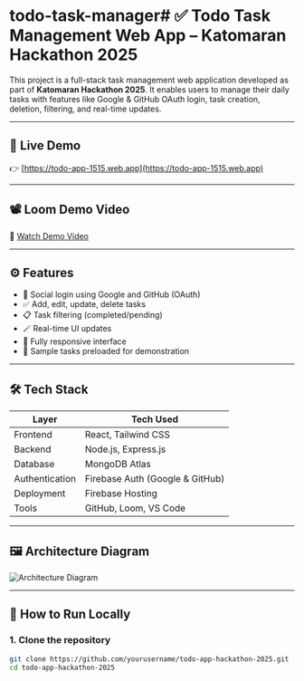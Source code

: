 # todo-task-manager# ✅ Todo Task Management Web App – Katomaran Hackathon 2025

This project is a full-stack task management web application developed as part of **Katomaran Hackathon 2025**. It enables users to manage their daily tasks with features like Google & GitHub OAuth login, task creation, deletion, filtering, and real-time updates.

---

## 🔗 Live Demo

👉 [https://todo-app-1515.web.app](https://todo-app-1515.web.app)

---

## 📽️ Loom Demo Video

🎥 [Watch Demo Video](https://www.loom.com/share/your-loom-video-link)

---

## ⚙️ Features

- 🔐 Social login using Google and GitHub (OAuth)
- ✅ Add, edit, update, delete tasks
- 📋 Task filtering (completed/pending)
- 🪄 Real-time UI updates
- 📱 Fully responsive interface
- 🧾 Sample tasks preloaded for demonstration

---

## 🛠 Tech Stack

| Layer        | Tech Used                    |
|--------------|------------------------------|
| Frontend     | React, Tailwind CSS          |
| Backend      | Node.js, Express.js          |
| Database     | MongoDB Atlas                |
| Authentication | Firebase Auth (Google & GitHub) |
| Deployment   | Firebase Hosting             |
| Tools        | GitHub, Loom, VS Code        |

---

## 🖼️ Architecture Diagram

![Architecture Diagram](./architecture.png)

---

## 🚀 How to Run Locally

### 1. Clone the repository

```bash
git clone https://github.com/yourusername/todo-app-hackathon-2025.git
cd todo-app-hackathon-2025

